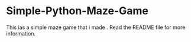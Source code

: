 # Simple-Python-Maze-Game
This ias a simple maze game that i made . Read the README file for more information.
